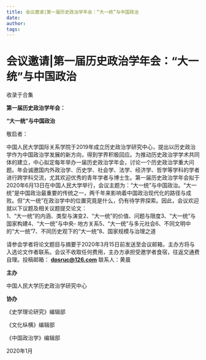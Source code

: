 ```yaml
---
title: 会议邀请|第一届历史政治学年会：“大一统”与中国政治
date: 
author: 
tags: 
---
```

# 会议邀请|第一届历史政治学年会：“大一统”与中国政治


收录于合集

**第一届历史政治学年会：**

 **“大一统”与中国政治**

  

敬启者：  

中国人民大学国际关系学院于2019年成立历史政治学研究中心，提出以历史政治学作为中国政治学发展的新方向，得到学界积极回应。为推动历史政治学学术共同体的建立，中心拟定每年举办一届历史政治学年会，讨论一个历史政治学重大问题。年会诚邀国内外政治学、历史学、社会学、法学、经济学、哲学等学科的学者进行跨学科交流，尤其欢迎优秀的青年学者与博士生。第一届历史政治学年会拟于2020年6月13日在中国人民大学举行，会议主题为：“大一统”与中国政治。“大一统”是中国政治最重要的传统之一，两千年来影响着中国政治现代化的路径与成败。但“大一统”在政治学中的位置究竟是什么，仍有待学界探索。因此，会议欢迎就以下议题及相关议题提交论文：  
1、“大一统”的内涵、类型与演变2、“大一统”的价值、问题与限度3、“大一统”与国家构建4、“大一统”与中央-
地方关系5、“大一统”与多元社会6、不同文明中的“大一统”7、不同历史观下的“大一统”8、国家规模与治理之道

请参会学者将论文题目与摘要于2020年3月15日前发送至会议邮箱，主办方将与入选论文作者联系。会议不收取任何费用，主办方承担受邀学者食宿，往返交通费自理。投稿邮箱：
**dpsruc@126.com** 联系人：黄晨

**主办**

中国人民大学历史政治学研究中心  

  

 **协办**

《史学理论研究》编辑部

《文化纵横》编辑部

《中国政治学》编辑部  

  

  

2020年1月

  

  

